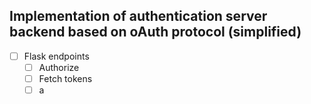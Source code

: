 ## Implementation of authentication server backend based on oAuth protocol (simplified)
- [ ] Flask endpoints
  - [ ] Authorize
  - [ ] Fetch tokens
  - [ ] a